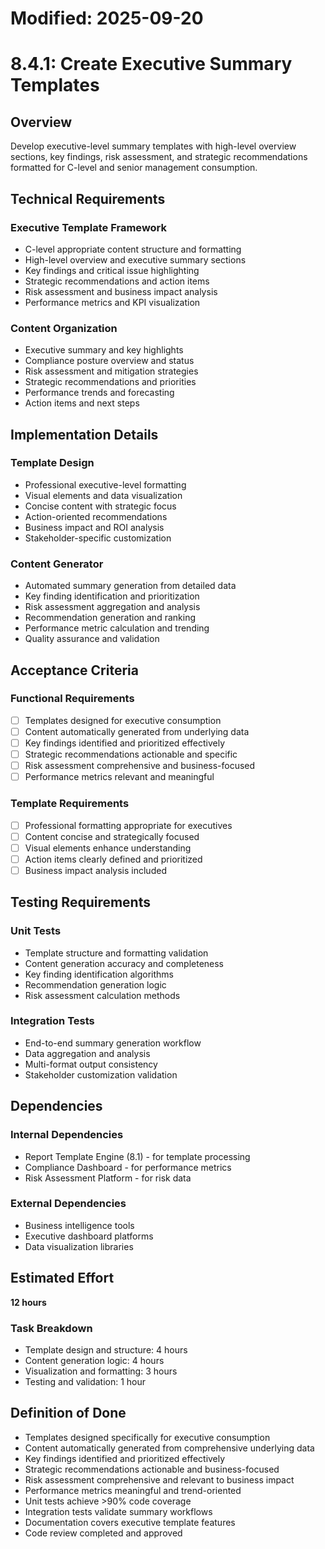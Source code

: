 # Modified: 2025-09-20

# 8.4.1: Create Executive Summary Templates

## Overview
Develop executive-level summary templates with high-level overview sections, key findings, risk assessment, and strategic recommendations formatted for C-level and senior management consumption.

## Technical Requirements

### Executive Template Framework
- C-level appropriate content structure and formatting
- High-level overview and executive summary sections
- Key findings and critical issue highlighting
- Strategic recommendations and action items
- Risk assessment and business impact analysis
- Performance metrics and KPI visualization

### Content Organization
- Executive summary and key highlights
- Compliance posture overview and status
- Risk assessment and mitigation strategies
- Strategic recommendations and priorities
- Performance trends and forecasting
- Action items and next steps

## Implementation Details

### Template Design
- Professional executive-level formatting
- Visual elements and data visualization
- Concise content with strategic focus
- Action-oriented recommendations
- Business impact and ROI analysis
- Stakeholder-specific customization

### Content Generator
- Automated summary generation from detailed data
- Key finding identification and prioritization
- Risk assessment aggregation and analysis
- Recommendation generation and ranking
- Performance metric calculation and trending
- Quality assurance and validation

## Acceptance Criteria

### Functional Requirements
- [ ] Templates designed for executive consumption
- [ ] Content automatically generated from underlying data
- [ ] Key findings identified and prioritized effectively
- [ ] Strategic recommendations actionable and specific
- [ ] Risk assessment comprehensive and business-focused
- [ ] Performance metrics relevant and meaningful

### Template Requirements
- [ ] Professional formatting appropriate for executives
- [ ] Content concise and strategically focused
- [ ] Visual elements enhance understanding
- [ ] Action items clearly defined and prioritized
- [ ] Business impact analysis included

## Testing Requirements

### Unit Tests
- Template structure and formatting validation
- Content generation accuracy and completeness
- Key finding identification algorithms
- Recommendation generation logic
- Risk assessment calculation methods

### Integration Tests
- End-to-end summary generation workflow
- Data aggregation and analysis
- Multi-format output consistency
- Stakeholder customization validation

## Dependencies

### Internal Dependencies
- Report Template Engine (8.1) - for template processing
- Compliance Dashboard - for performance metrics
- Risk Assessment Platform - for risk data

### External Dependencies
- Business intelligence tools
- Executive dashboard platforms
- Data visualization libraries

## Estimated Effort
**12 hours**

### Task Breakdown
- Template design and structure: 4 hours
- Content generation logic: 4 hours
- Visualization and formatting: 3 hours
- Testing and validation: 1 hour

## Definition of Done
- Templates designed specifically for executive consumption
- Content automatically generated from comprehensive underlying data
- Key findings identified and prioritized effectively
- Strategic recommendations actionable and business-focused
- Risk assessment comprehensive and relevant to business impact
- Performance metrics meaningful and trend-oriented
- Unit tests achieve >90% code coverage
- Integration tests validate summary workflows
- Documentation covers executive template features
- Code review completed and approved
